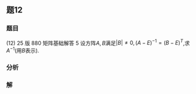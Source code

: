 ## 题12
### 题目
(12) 25 版 880 矩阵基础解答 5
设方阵$A, B$满足$|B| \neq 0, {(A - E)}^{-1} = {(B - E)}^T$,求$A^{-1}$(用$B$表示).
### 分析

### 解